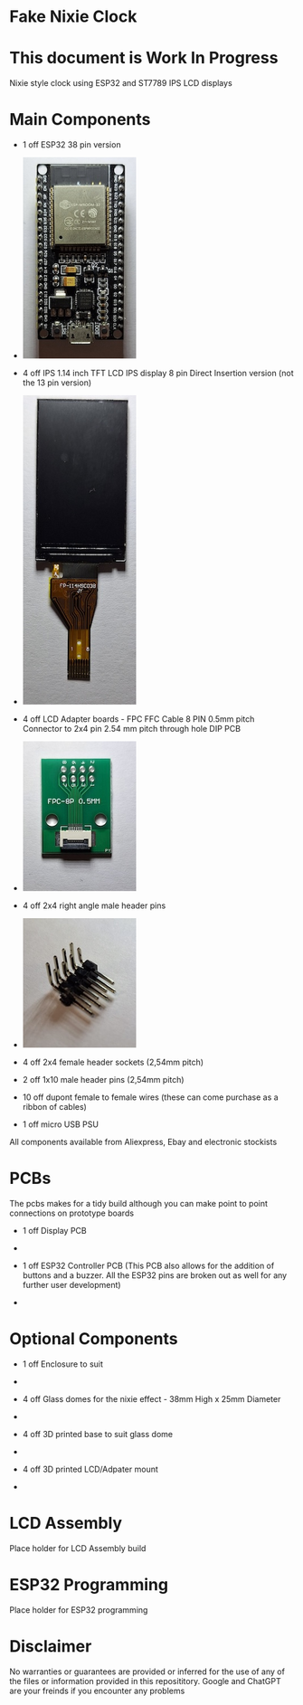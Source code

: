 # Fake Nixie Clock
# This document is Work In Progress
Nixie style clock using ESP32 and ST7789 IPS LCD displays

# Main Components

- 1 off ESP32 38 pin version 
- ![ESP32](/images/ESP32.jpg)
  
- 4 off IPS 1.14 inch TFT LCD IPS display 8 pin Direct Insertion version (not the 13 pin version)
- ![LCD](/images/LCD.jpg)

- 4 off LCD Adapter boards - FPC FFC Cable 8 PIN 0.5mm pitch Connector to 2x4 pin 2.54 mm pitch through hole DIP PCB
- ![LCDPCB](/images/LCDPCB1.jpg)
  
- 4 off 2x4 right angle male header pins
- ![LCDPCBHeader](/images/2x4MHeader.jpg)

- 4 off 2x4 female header sockets (2,54mm pitch)
  
- 2 off 1x10 male header pins (2,54mm pitch)
  
- 10 off dupont female to female wires (these can come purchase as a ribbon of cables)
  
- 1 off micro USB PSU

All components available from Aliexpress, Ebay and electronic stockists



# PCBs

The pcbs makes for a tidy build although you can make point to point connections on prototype boards
- 1 off Display PCB
- 

- 1 off ESP32 Controller PCB (This PCB also allows for the addition of buttons and a buzzer.  All the ESP32 pins are broken out as well for any further user development)
- 

# Optional Components

- 1 off Enclosure to suit
- 

- 4 off Glass domes for the nixie effect - 38mm High x 25mm Diameter
- 

- 4 off 3D printed base to suit glass dome
-

- 4 off 3D printed LCD/Adpater mount
-

# LCD Assembly
Place holder for LCD Assembly build

# ESP32 Programming
Place holder for ESP32 programming


# Disclaimer

No warranties or guarantees are provided or inferred for the use of any of the files or information provided in this reposititory.
Google and ChatGPT are your freinds if you encounter any problems
